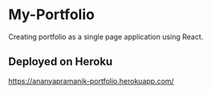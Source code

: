 # My-Portfolio
Creating portfolio as a single page application using React.

## Deployed on Heroku
https://ananyapramanik-portfolio.herokuapp.com/

